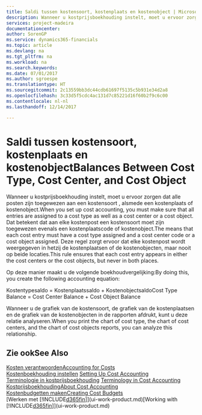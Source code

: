 ```yaml
---
title: Saldi tussen kostensoort, kostenplaats en kostenobject | Microsoft Docs
description: Wanneer u kostprijsboekhouding instelt, moet u ervoor zorgen dat alle posten zijn toegewezen aan een kostensoort , alsmede een kostenplaats of kostenobject. Dat betekent dat aan elke kostenpost een kostensoort moet zijn toegewezen evenals een kostenplaatscode of kostenobject. Deze regel zorgt ervoor dat elke kostenpost wordt weergegeven in hetzij de kostenplaatsen of de kostenobjecten, maar nooit op beide locaties.
services: project-madeira
documentationcenter: 
author: SorenGP
ms.service: dynamics365-financials
ms.topic: article
ms.devlang: na
ms.tgt_pltfrm: na
ms.workload: na
ms.search.keywords: 
ms.date: 07/01/2017
ms.author: sgroespe
ms.translationtype: HT
ms.sourcegitcommit: 2c13559bb3dc44cdb61697f5135c5b931e34d2a8
ms.openlocfilehash: 3c33d5f5cdc4ac131d7c85221d16f60b2f9c6c00
ms.contentlocale: nl-nl
ms.lasthandoff: 12/14/2017

---
```

# <a name="balances-between-cost-type-cost-center-and-cost-object"></a><span data-ttu-id="1f6f7-105">Saldi tussen kostensoort, kostenplaats en kostenobject</span><span class="sxs-lookup"><span data-stu-id="1f6f7-105">Balances Between Cost Type, Cost Center, and Cost Object</span></span>
<span data-ttu-id="1f6f7-106">Wanneer u kostprijsboekhouding instelt, moet u ervoor zorgen dat alle posten zijn toegewezen aan een kostensoort , alsmede een kostenplaats of kostenobject.</span><span class="sxs-lookup"><span data-stu-id="1f6f7-106">When you set up cost accounting, you must make sure that all entries are assigned to a cost type as well as a cost center or a cost object.</span></span> <span data-ttu-id="1f6f7-107">Dat betekent dat aan elke kostenpost een kostensoort moet zijn toegewezen evenals een kostenplaatscode of kostenobject.</span><span class="sxs-lookup"><span data-stu-id="1f6f7-107">The means that each cost entry must have a cost type assigned and a cost center code or a cost object assigned.</span></span> <span data-ttu-id="1f6f7-108">Deze regel zorgt ervoor dat elke kostenpost wordt weergegeven in hetzij de kostenplaatsen of de kostenobjecten, maar nooit op beide locaties.</span><span class="sxs-lookup"><span data-stu-id="1f6f7-108">This rule ensures that each cost entry appears in either the cost centers or the cost objects, but never in both places.</span></span>  

 <span data-ttu-id="1f6f7-109">Op deze manier maakt u de volgende boekhoudvergelijking:</span><span class="sxs-lookup"><span data-stu-id="1f6f7-109">By doing this, you create the following accounting equation:</span></span>  

 <span data-ttu-id="1f6f7-110">Kostentypesaldo = Kostenplaatssaldo + Kostenobjectsaldo</span><span class="sxs-lookup"><span data-stu-id="1f6f7-110">Cost Type Balance = Cost Center Balance + Cost Object Balance</span></span>  

 <span data-ttu-id="1f6f7-111">Wanneer u de grafiek van de kostensoort, de grafiek van de kostenplaatsen en de grafiek van de kostenobjecten in de rapporten afdrukt, kunt u deze relatie analyseren.</span><span class="sxs-lookup"><span data-stu-id="1f6f7-111">When you print the chart of cost type, the chart of cost centers, and the chart of cost objects reports, you can analyze this relationship.</span></span>  

## <a name="see-also"></a><span data-ttu-id="1f6f7-112">Zie ook</span><span class="sxs-lookup"><span data-stu-id="1f6f7-112">See Also</span></span>  
[<span data-ttu-id="1f6f7-113">Kosten verantwoorden</span><span class="sxs-lookup"><span data-stu-id="1f6f7-113">Accounting for Costs</span></span>](finance-manage-cost-accounting.md)  
 <span data-ttu-id="1f6f7-114">[Kostenboekhouding instellen](finance-set-up-cost-accounting.md) </span><span class="sxs-lookup"><span data-stu-id="1f6f7-114">[Setting Up Cost Accounting](finance-set-up-cost-accounting.md) </span></span>  
 <span data-ttu-id="1f6f7-115">[Terminologie in kostprijsboekhouding](finance-terminology-in-cost-accounting.md) </span><span class="sxs-lookup"><span data-stu-id="1f6f7-115">[Terminology in Cost Accounting](finance-terminology-in-cost-accounting.md) </span></span>  
 [<span data-ttu-id="1f6f7-116">Kostprijsboekhouding</span><span class="sxs-lookup"><span data-stu-id="1f6f7-116">About Cost Accounting</span></span>](finance-about-cost-accounting.md)  
 [<span data-ttu-id="1f6f7-117">Kostenbudgetten maken</span><span class="sxs-lookup"><span data-stu-id="1f6f7-117">Creating Cost Budgets</span></span>](finance-create-cost-budgets.md)  
 <span data-ttu-id="1f6f7-118">[Werken met [!INCLUDE[d365fin](includes/d365fin_md.md)]](ui-work-product.md)</span><span class="sxs-lookup"><span data-stu-id="1f6f7-118">[Working with [!INCLUDE[d365fin](includes/d365fin_md.md)]](ui-work-product.md)</span></span>

